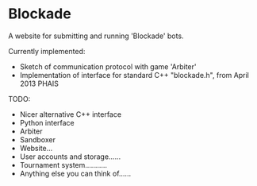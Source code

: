 Blockade
========

A website for submitting and running 'Blockade' bots.

Currently implemented:
 - Sketch of communication protocol with game 'Arbiter'
 - Implementation of interface for standard C++ "blockade.h", from April 2013 PHAIS
 
 TODO:
  - Nicer alternative C++ interface
  - Python interface
  - Arbiter
  - Sandboxer
  - Website...
  - User accounts and storage......
  - Tournament system...........
  - Anything else you can think of......